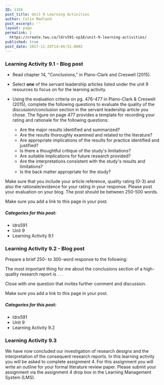 ```yaml
---
ID: 1356
post_title: Unit 9 Learning Activities
author: Colin Madland
post_excerpt: ''
layout: page
permalink: |
  https://create.twu.ca/ldrs591-sp18/unit-9-learning-activities/
published: true
post_date: 2017-11-24T14:49:51.000Z
---
```


### Learning Activity 9.1 - Blog post

* Read chapter 14, "Conclusions," in Plano-Clark and Creswell \(2015\).
* Select **one** of the servant leadership articles listed under the unit 9 resources to focus on for the learning activity.
* Using the evaluation criteria on pg. 476-477 in Plano-Clark & Creswell \(2015\), complete the following questions to evaluate the quality of the discussion/conclusion section in the servant leadership article you chose. The figure on page 477 provides a template for recording your rating and rationale for the following questions:

  * Are the major results identified and summarized?
  * Are the results thoroughly examined and related to the literature?
  * Are appropriate implications of the results for practice identified and justified?
  * Is there a thoughtful critique of the study's limitations?
  * Are suitable implications for future research provided?
  * Are the interpretations consistent with the study's results and limitations?
  * Is the back matter appropriate for the study?

Make sure that you include your article reference, quality rating \(0-3\) and also the rationale/evidence for your rating in your response.  Please post your evaluation on your blog. The post should be between 250-500 words.

Make sure you add a link to this page in your post.

##### Categories for this post:

* ldrs591
* Unit 9
* Learning Activity 9.1

### Learning Activity 9.2 - Blog post

Prepare a brief 250- to 300-word response to the following:

The most important thing for me about the conclusions section of a high-quality research report is . . .

Close with one question that invites further comment and discussion.

Make sure you add a link to this page in your post.

##### Categories for this post:

* ldrs591
* Unit 9
* Learning Activity 9.2

### Learning Activity 9.3

We have now concluded our investigation of research designs and the interpretation of the consequent research reports.  In this learning activity you will be asked to complete assignment 4. For this assignment you will write an outline for your formal literature review paper.  Please submit your assignment via the assignment 4 drop box in the Learning Management System \(LMS\).

